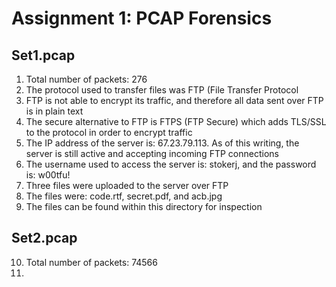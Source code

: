 Assignment 1: PCAP Forensics
============================

Set1.pcap
---------

1. Total number of packets: 276
2. The protocol used to transfer files was FTP (File Transfer Protocol
3. FTP is not able to encrypt its traffic, and therefore all data sent
   over FTP is in plain text
4. The secure alternative to FTP is FTPS (FTP Secure) which adds TLS/SSL
   to the protocol in order to encrypt traffic
5. The IP address of the server is: 67.23.79.113. As of this writing,
   the server is still active and accepting incoming FTP connections
6. The username used to access the server is: stokerj, and the password
   is: w00tfu!
7. Three files were uploaded to the server over FTP
8. The files were: code.rtf, secret.pdf, and acb.jpg
9. The files can be found within this directory for inspection

Set2.pcap
---------

10. Total number of packets: 74566
11. 
